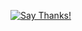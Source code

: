 [![Say Thanks!](https://img.shields.io/badge/Say%20Thanks-!-1EAEDB.svg)](https://saythanks.io/to/TMDigits)

